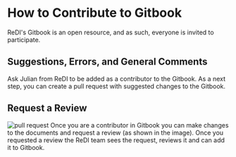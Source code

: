 # How to Contribute to Gitbook 
ReDI's Gitbook is an open resource, and as such, everyone is invited to participate.

## Suggestions, Errors, and General Comments
Ask Julian from ReDI to be added as a contributor to the Gitbook. As a next step, you can create a pull request with suggested changes to the Gitbook. 

## Request a Review
![pull request](https://github.com/ReDI-School/fullstack_bootcamp/assets/51905839/25e184c0-2627-47df-b982-5b2a7c26cb02)
Once you are a contributor in Gitbook you can make changes to the documents and request a review (as shown in the image). Once you requested a review the ReDI team sees the request, reviews it and can add it to Gitbook.
